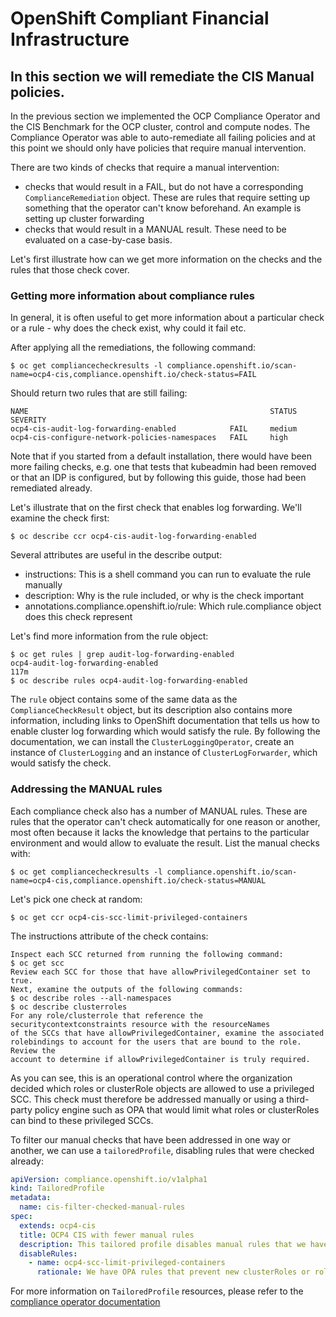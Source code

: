 # OpenShift Compliant Financial Infrastructure

## In this section we will remediate the CIS Manual policies.

In the previous section we implemented the OCP Compliance Operator and
the CIS Benchmark for the OCP cluster, control and compute nodes. The
Compliance Operator was able to auto-remediate all failing policies and
at this point we should only have policies that require manual intervention.

There are two kinds of checks that require a manual intervention:
 - checks that would result in a FAIL, but do not have a corresponding `ComplianceRemediation`
   object. These are rules that require setting up something that the operator can't know
   beforehand. An example is setting up cluster forwarding
 - checks that would result in a MANUAL result. These need to be evaluated
   on a case-by-case basis.

Let's first illustrate how can we get more information on the checks and the rules
that those check cover.

### Getting more information about compliance rules

In general, it is often useful to get more information about a particular check
or a rule - why does the check exist, why could it fail etc.

After applying all the remediations, the following command:
```shell
$ oc get compliancecheckresults -l compliance.openshift.io/scan-name=ocp4-cis,compliance.openshift.io/check-status=FAIL
```

Should return two rules that are still failing:
```shell
NAME                                                      STATUS   SEVERITY
ocp4-cis-audit-log-forwarding-enabled            FAIL     medium
ocp4-cis-configure-network-policies-namespaces   FAIL     high
```

Note that if you started from a default installation, there would have been
more failing checks, e.g. one that tests that kubeadmin had been removed
or that an IDP is configured, but by following this guide, those had been
remediated already.

Let's illustrate that on the first check that enables log forwarding.
We'll examine the check first:
```shell
$ oc describe ccr ocp4-cis-audit-log-forwarding-enabled
```

Several attributes are useful in the describe output:
 - instructions: This is a shell command you can run to evaluate the rule manually
 - description: Why is the rule included, or why is the check important
 - annotations.compliance.openshift.io/rule: Which rule.compliance object does this check represent

Let's find more information from the rule object:
```shell
$ oc get rules | grep audit-log-forwarding-enabled
ocp4-audit-log-forwarding-enabled                                                            117m
$ oc describe rules ocp4-audit-log-forwarding-enabled
```

The `rule` object contains some of the same data as the `ComplianceCheckResult`
object, but its description also contains more information, including links
to OpenShift documentation that tells us how to enable cluster log forwarding
which would satisfy the rule. By following the documentation, we can install
the `ClusterLoggingOperator`, create an instance of `ClusterLogging` and an
instance of `ClusterLogForwarder`, which would satisfy the check.

### Addressing the MANUAL rules

Each compliance check also has a number of MANUAL rules. These are rules that
the operator can't check automatically for one reason or another, most often
because it lacks the knowledge that pertains to the particular environment and
would allow to evaluate the result. List the manual checks with:

```shell
$ oc get compliancecheckresults -l compliance.openshift.io/scan-name=ocp4-cis,compliance.openshift.io/check-status=MANUAL
```

Let's pick one check at random:
```shell
$ oc get ccr ocp4-cis-scc-limit-privileged-containers
```

The instructions attribute of the check contains:
```shell
Inspect each SCC returned from running the following command:
$ oc get scc
Review each SCC for those that have allowPrivilegedContainer set to true.
Next, examine the outputs of the following commands:
$ oc describe roles --all-namespaces
$ oc describe clusterroles
For any role/clusterrole that reference the
securitycontextconstraints resource with the resourceNames
of the SCCs that have allowPrivilegedContainer, examine the associated
rolebindings to account for the users that are bound to the role. Review the
account to determine if allowPrivilegedContainer is truly required.
```

As you can see, this is an operational control where the organization decided
which roles or clusterRole objects are allowed to use a privileged SCC.
This check must therefore be addressed manually or using a third-party policy
engine such as OPA that would limit what roles or clusterRoles can bind to
these privileged SCCs.

To filter our manual checks that have been addressed in one way or another, we
can use a `tailoredProfile`, disabling rules that were checked already:
```yaml
apiVersion: compliance.openshift.io/v1alpha1
kind: TailoredProfile
metadata:
  name: cis-filter-checked-manual-rules
spec:
  extends: ocp4-cis
  title: OCP4 CIS with fewer manual rules
  description: This tailored profile disables manual rules that we have addressed
  disableRules:
    - name: ocp4-scc-limit-privileged-containers
      rationale: We have OPA rules that prevent new clusterRoles or roles from binding to this SCC
```

For more information on `TailoredProfile` resources, please refer to the
[compliance operator documentation](https://docs.openshift.com/container-platform/4.10/security/compliance_operator/compliance-operator-tailor.html)
